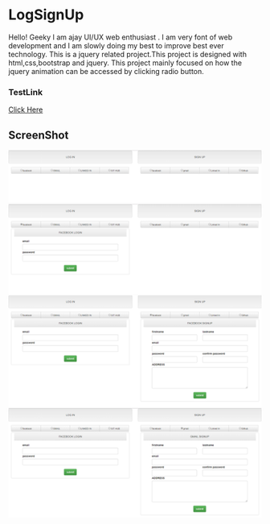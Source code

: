 # LogSignUp

Hello! Geeky I am ajay UI/UX web enthusiast . I am very font of web development and I am slowly doing my best to improve 
best ever technology. This is a jquery related project.This project is designed with html,css,bootstrap and jquery. This project mainly
focused on how the jquery animation can be accessed by clicking radio button. 

### TestLink
<a href="https://ajaykce.github.io/logsign/">Click Here</a>

## ScreenShot
<img src="screenshot/1.PNG">
<img src="screenshot/2.PNG">
<img src="screenshot/3.PNG">
<img src="screenshot/4.PNG">